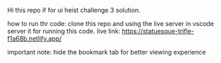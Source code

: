 Hi this repo if for ui heist challenge 3 solution.

how to run thr code:
  clone this repo and using the live server in vscode server it for running this code.
live link: https://statuesque-trifle-f1a68b.netlify.app/

important note: hide the bookmark tab for better viewing experience
